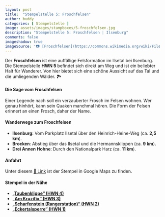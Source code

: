 ```yaml
---
layout: post
title:  "Stempelstelle 5: Froschfelsen"
author: buddy
categories: [ Stempelstelle ]
image: assets/images/stampboxes/5-froschfelsen.jpg
description: "Stempelstelle 5: Froschfelsen | Ilsenburg"
comments: false
imageshadow: true
imageSource: '📷 [Froschfelsen](https://commons.wikimedia.org/wiki/File:Froschfelsen.jpg) von <a href="https://de.wikipedia.org/wiki/User:Hejkal" class="extiw" title="de:User:Hejkal">Hejkal</a> unter Lizenz [CC BY-SA 2.0 de](https://creativecommons.org/licenses/by-sa/2.0/de/deed.en)'
---
```


Der **Froschfelsen** ist eine auffällige Felsformation im Ilsetal bei Ilsenburg. Die Stempelstelle **HWN 5** befindet sich direkt am Weg und ist ein beliebter Halt für Wanderer. Von hier bietet sich eine schöne Aussicht auf das Tal und die umliegenden Wälder. 🏞️

#### Die Sage vom Froschfelsen

Einer Legende nach soll ein verzauberter Frosch im Felsen wohnen. Wer genau hinhört, kann sein Quaken manchmal hören. Die Form der Felsen erinnert an einen Frosch, daher der Name.

#### Wanderwege zum Froschfelsen

- **Ilsenburg**: Vom Parkplatz Ilsetal über den Heinrich-Heine-Weg (ca. **2,5 km**).
- **Brocken**: Abstieg über das Ilsetal und die Hermannsklippen (ca. **9 km**).
- **Drei Annen Hohne**: Durch den Nationalpark Harz (ca. **11 km**).

#### Anfahrt

Unter diesem [📍 Link](https://www.google.com/maps/dir/?api=1&origin=&destination=51.81186%2C%2010.62598) ist der Stempel in Google Maps zu finden.

#### Stempel in der Nähe

- [**„Taubenklippe“ (HWN 4)**](/stempelstelle-4-taubenklippe)
- [**„Am Kruzifix“ (HWN 3)**](/stempelstelle-3-am-kruzifix)
- [**„Scharfenstein (Rangerstation)“ (HWN 2)**](/stempelstelle-2-scharfenstein-rangerstation)
- [**„Eckertalsperre“ (HWN 1)**](/stempelstelle-1-eckertalsperre)
